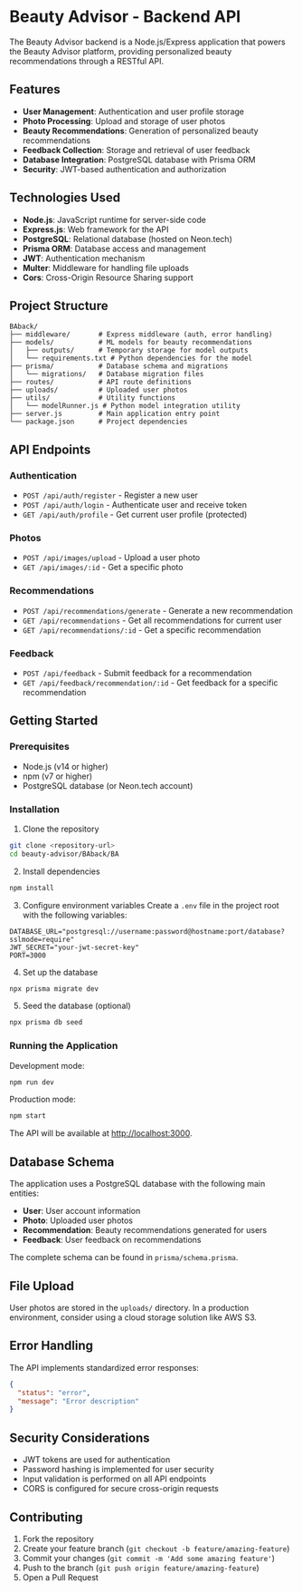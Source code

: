 # Beauty Advisor - Backend API

The Beauty Advisor backend is a Node.js/Express application that powers the Beauty Advisor platform, providing personalized beauty recommendations through a RESTful API.

## Features

- **User Management**: Authentication and user profile storage
- **Photo Processing**: Upload and storage of user photos
- **Beauty Recommendations**: Generation of personalized beauty recommendations
- **Feedback Collection**: Storage and retrieval of user feedback
- **Database Integration**: PostgreSQL database with Prisma ORM
- **Security**: JWT-based authentication and authorization

## Technologies Used

- **Node.js**: JavaScript runtime for server-side code
- **Express.js**: Web framework for the API
- **PostgreSQL**: Relational database (hosted on Neon.tech)
- **Prisma ORM**: Database access and management
- **JWT**: Authentication mechanism
- **Multer**: Middleware for handling file uploads
- **Cors**: Cross-Origin Resource Sharing support

## Project Structure

```
BAback/
├── middleware/       # Express middleware (auth, error handling)
├── models/           # ML models for beauty recommendations
│   ├── outputs/      # Temporary storage for model outputs
│   └── requirements.txt # Python dependencies for the model
├── prisma/           # Database schema and migrations
│   └── migrations/   # Database migration files
├── routes/           # API route definitions
├── uploads/          # Uploaded user photos
├── utils/            # Utility functions
│   └── modelRunner.js # Python model integration utility
├── server.js         # Main application entry point
└── package.json      # Project dependencies
```

## API Endpoints

### Authentication
- `POST /api/auth/register` - Register a new user
- `POST /api/auth/login` - Authenticate user and receive token
- `GET /api/auth/profile` - Get current user profile (protected)

### Photos
- `POST /api/images/upload` - Upload a user photo
- `GET /api/images/:id` - Get a specific photo

### Recommendations
- `POST /api/recommendations/generate` - Generate a new recommendation
- `GET /api/recommendations` - Get all recommendations for current user
- `GET /api/recommendations/:id` - Get a specific recommendation

### Feedback
- `POST /api/feedback` - Submit feedback for a recommendation
- `GET /api/feedback/recommendation/:id` - Get feedback for a specific recommendation

## Getting Started

### Prerequisites

- Node.js (v14 or higher)
- npm (v7 or higher)
- PostgreSQL database (or Neon.tech account)

### Installation

1. Clone the repository
```bash
git clone <repository-url>
cd beauty-advisor/BAback/BA
```

2. Install dependencies
```bash
npm install
```

3. Configure environment variables
Create a `.env` file in the project root with the following variables:
```
DATABASE_URL="postgresql://username:password@hostname:port/database?sslmode=require"
JWT_SECRET="your-jwt-secret-key"
PORT=3000
```

4. Set up the database
```bash
npx prisma migrate dev
```

5. Seed the database (optional)
```bash
npx prisma db seed
```

### Running the Application

Development mode:
```bash
npm run dev
```

Production mode:
```bash
npm start
```

The API will be available at [http://localhost:3000](http://localhost:3000).

## Database Schema

The application uses a PostgreSQL database with the following main entities:

- **User**: User account information
- **Photo**: Uploaded user photos
- **Recommendation**: Beauty recommendations generated for users
- **Feedback**: User feedback on recommendations

The complete schema can be found in `prisma/schema.prisma`.

## File Upload

User photos are stored in the `uploads/` directory. In a production environment, consider using a cloud storage solution like AWS S3.

## Error Handling

The API implements standardized error responses:

```json
{
  "status": "error",
  "message": "Error description"
}
```

## Security Considerations

- JWT tokens are used for authentication
- Password hashing is implemented for user security
- Input validation is performed on all API endpoints
- CORS is configured for secure cross-origin requests

## Contributing

1. Fork the repository
2. Create your feature branch (`git checkout -b feature/amazing-feature`)
3. Commit your changes (`git commit -m 'Add some amazing feature'`)
4. Push to the branch (`git push origin feature/amazing-feature`)
5. Open a Pull Request